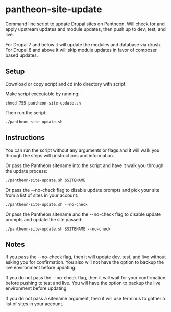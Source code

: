# pantheon-site-update
Command line script to update Drupal sites on Pantheon. Will check for and apply upstream updates and module updates, then push up to dev, test, and live.

For Drupal 7 and below it will update the modules and database via drush. For Drupal 8 and above it will skip module updates in favor of composer based updates.

## Setup
Download or copy script and cd into directory with script.

Make script executable by running:

``chmod 755 pantheon-site-update.sh``

Then run the script:

``./pantheon-site-update.sh``

## Instructions
You can run the script without any arguments or flags and it will walk you through the steps with instructions and information.

Or pass the Pantheon sitename into the script and have it walk you through the update process:

``./pantheon-site-update.sh $SITENAME``

Or pass the --no-check flag to disable update prompts and pick your site from a list of sites in your account:

``./pantheon-site-update.sh --no-check``

Or pass the Pantheon sitename and the --no-check flag to disable update prompts and update the site passed:

``./pantheon-site-update.sh $SITENAME --no-check``


## Notes
If you pass the --no-check flag, then it will update dev, test, and live without asking you for confirmation. You also will not have the option to backup the live environment before updating.

If you do not pass the --no-check flag, then it will wait for your confirmation before pushing to test and live. You will have the option to backup the live environment before updating.

If you do not pass a sitename argument, then it will use terminus to gather a list of sites in your account.